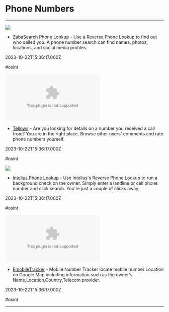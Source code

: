 # Phone Numbers

---

![](http://assets.zabasearch.com/funnel/assets/images/og-images/reverse-phone-lookup.jpg)

- [ZabaSearch Phone Lookup](https://www.zabasearch.com/reverse-phone-lookup) - Use a Reverse Phone Lookup to find out who called you. A phone number search can find names, photos, locations, and social media profiles.

2023-10-22T15:36:17.000Z

#osint

![](https://rdl.ink/render/https%3A%2F%2Fwww.tellows.com)

- [Tellows](https://www.tellows.com) - Are you looking for details on a number you received a call from? You are in the right place. Browse other users' comments and rate phone numbers yourself.

2023-10-22T15:36:17.000Z

#osint

![](https://rdl.ink/render/https%3A%2F%2Fwww.intelius.com%2Freverse-phone-lookup)

- [Intelius Phone Lookup](https://www.intelius.com/reverse-phone-lookup) - Use Intelius's Reverse Phone Lookup to run a background check on the owner. Simply enter a landline or cell phone number and click search. You're just a couple of clicks away.

2023-10-22T15:36:17.000Z

#osint

![](https://rdl.ink/render/https%3A%2F%2Fwww.emobiletracker.com)

- [EmobileTracker](https://www.emobiletracker.com) - Mobile Number Tracker locate mobile number Location on Google Map including information such as the owner's Name,Location,Country,Telecom provider.

2023-10-22T15:36:17.000Z

#osint

---

